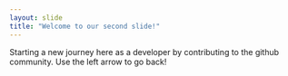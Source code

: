 ```yaml
---
layout: slide
title: "Welcome to our second slide!"
---
```

Starting a new journey here as a developer by contributing to the github community.
Use the left arrow to go back!
